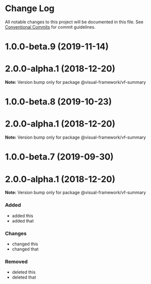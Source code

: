 # Change Log

All notable changes to this project will be documented in this file.
See [Conventional Commits](https://conventionalcommits.org) for commit guidelines.

# 1.0.0-beta.9 (2019-11-14)



# 2.0.0-alpha.1 (2018-12-20)

**Note:** Version bump only for package @visual-framework/vf-summary





# 1.0.0-beta.8 (2019-10-23)



# 2.0.0-alpha.1 (2018-12-20)

**Note:** Version bump only for package @visual-framework/vf-summary





# 1.0.0-beta.7 (2019-09-30)



# 2.0.0-alpha.1 (2018-12-20)

**Note:** Version bump only for package @visual-framework/vf-summary





### Added
- added this
- added that

### Changes

- changed this
- changed that

### Removed

- deleted this
- deleted that
